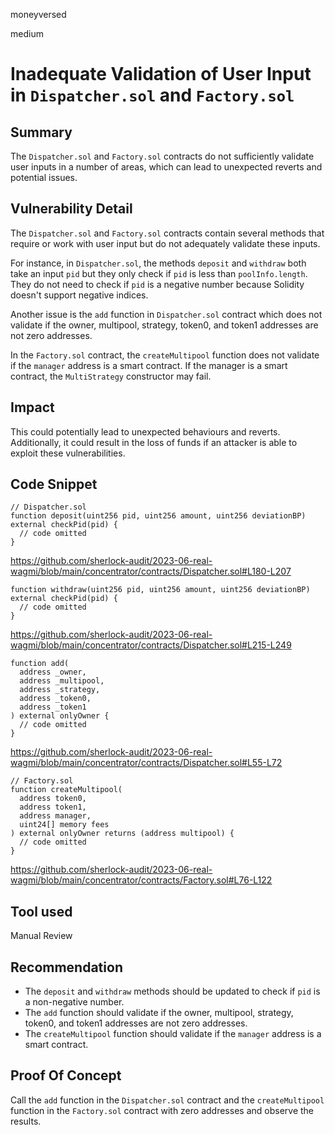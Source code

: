 moneyversed

medium

# Inadequate Validation of User Input in `Dispatcher.sol` and `Factory.sol`

## Summary

The `Dispatcher.sol` and `Factory.sol` contracts do not sufficiently validate user inputs in a number of areas, which can lead to unexpected reverts and potential issues.

## Vulnerability Detail

The `Dispatcher.sol` and `Factory.sol` contracts contain several methods that require or work with user input but do not adequately validate these inputs.

For instance, in `Dispatcher.sol`, the methods `deposit` and `withdraw` both take an input `pid` but they only check if `pid` is less than `poolInfo.length`. They do not need to check if `pid` is a negative number because Solidity doesn't support negative indices.

Another issue is the `add` function in `Dispatcher.sol` contract which does not validate if the owner, multipool, strategy, token0, and token1 addresses are not zero addresses.

In the `Factory.sol` contract, the `createMultipool` function does not validate if the `manager` address is a smart contract. If the manager is a smart contract, the `MultiStrategy` constructor may fail.

## Impact

This could potentially lead to unexpected behaviours and reverts. Additionally, it could result in the loss of funds if an attacker is able to exploit these vulnerabilities.

## Code Snippet

```solidity
// Dispatcher.sol
function deposit(uint256 pid, uint256 amount, uint256 deviationBP) external checkPid(pid) {
  // code omitted
}
```

https://github.com/sherlock-audit/2023-06-real-wagmi/blob/main/concentrator/contracts/Dispatcher.sol#L180-L207

```solidity
function withdraw(uint256 pid, uint256 amount, uint256 deviationBP) external checkPid(pid) {
  // code omitted
}
```

https://github.com/sherlock-audit/2023-06-real-wagmi/blob/main/concentrator/contracts/Dispatcher.sol#L215-L249

```solidity
function add(
  address _owner,
  address _multipool,
  address _strategy,
  address _token0,
  address _token1
) external onlyOwner {
  // code omitted
}
```

https://github.com/sherlock-audit/2023-06-real-wagmi/blob/main/concentrator/contracts/Dispatcher.sol#L55-L72

```solidity
// Factory.sol
function createMultipool(
  address token0,
  address token1,
  address manager,
  uint24[] memory fees
) external onlyOwner returns (address multipool) {
  // code omitted
}
```

https://github.com/sherlock-audit/2023-06-real-wagmi/blob/main/concentrator/contracts/Factory.sol#L76-L122

## Tool used

Manual Review

## Recommendation

- The `deposit` and `withdraw` methods should be updated to check if `pid` is a non-negative number.
- The `add` function should validate if the owner, multipool, strategy, token0, and token1 addresses are not zero addresses.
- The `createMultipool` function should validate if the `manager` address is a smart contract.

## Proof Of Concept

Call the `add` function in the `Dispatcher.sol` contract and the `createMultipool` function in the `Factory.sol` contract with zero addresses and observe the results.